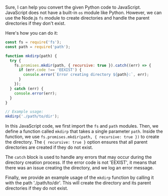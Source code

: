 Sure, I can help you convert the given Python code to JavaScript. JavaScript does not have a built-in `os` module like Python. However, we can use the Node.js `fs` module to create directories and handle the parent directories if they don't exist.

Here's how you can do it:

```javascript
const fs = require('fs');
const path = require('path');

function mkdirp(path) {
  try {
    fs.promises.mkdir(path, { recursive: true }).catch((err) => {
      if (err.code !== 'EEXIST') {
        console.error(`Error creating directory ${path}:`, err);
      }
    });
  } catch (err) {
    console.error(err);
  }
}

// Example usage:
mkdirp('./path/to/dir');
```

In this JavaScript code, we first import the `fs` and `path` modules. Then, we define a function called `mkdirp` that takes a single parameter `path`. Inside the function, we use `fs.promises.mkdir(path, { recursive: true })` to create the directory. The `{ recursive: true }` option ensures that all parent directories are created if they do not exist.

The `catch` block is used to handle any errors that may occur during the directory creation process. If the error code is not 'EEXIST', it means that there was an issue creating the directory, and we log an error message.

Finally, we provide an example usage of the `mkdirp` function by calling it with the path './path/to/dir'. This will create the directory and its parent directories if they do not exist.
